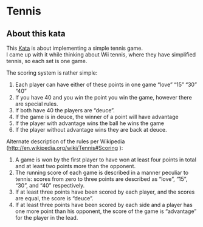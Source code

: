 # Tennis

## About this kata
This [Kata](https://codingdojo.org/kata/Tennis/) is about implementing a simple tennis game.</br>
I came up with it while thinking about Wii tennis, where they have simplified tennis, so each set is one game.

The scoring system is rather simple:</br>
1. Each player can have either of these points in one game “love” “15” “30” “40”
2. If you have 40 and you win the point you win the game, however there are special rules.
3. If both have 40 the players are “deuce”.
4. If the game is in deuce, the winner of a point will have advantage
5. If the player with advantage wins the ball he wins the game
6. If the player without advantage wins they are back at deuce.

Alternate description of the rules per Wikipedia (http://en.wikipedia.org/wiki/Tennis#Scoring ):
1. A game is won by the first player to have won at least four points in total and at least two points more than the opponent.
2. The running score of each game is described in a manner peculiar to tennis: scores from zero to three points are described as “love”, “15”, “30”, and “40” respectively.
3. If at least three points have been scored by each player, and the scores are equal, the score is “deuce”.
4. If at least three points have been scored by each side and a player has one more point than his opponent, the score of the game is “advantage” for the player in the lead.
